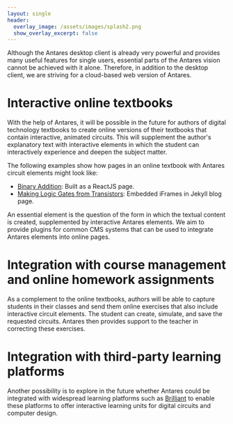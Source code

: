 ```yaml
---
layout: single
header:
  overlay_image: /assets/images/splash2.png
  show_overlay_excerpt: false
---
```


Although the Antares desktop client is already very powerful and provides many useful features for single users, essential parts of the Antares vision cannot be achieved with it alone. Therefore, in addition to the desktop client, we are striving for a cloud-based web version of Antares.

# Interactive online textbooks

With the help of Antares, it will be possible in the future for authors of digital technology textbooks to create online versions of their textbooks that contain interactive, animated circuits. This will supplement the author's explanatory text with interactive elements in which the student can interactively experience and deepen the subject matter.

The following examples show how pages in an online textbook with Antares circuit elements might look like:

- [Binary Addition](../antares-web.html): Built as a ReactJS page.
- [Making Logic Gates from Transistors](/gates-from-transistors): Embedded iFrames in Jekyll blog page.

An essential element is the question of the form in which the textual content is created, supplemented by interactive Antares elements. We aim to provide plugins for common CMS systems that can be used to integrate Antares elements into online pages.

# Integration with course management and online homework assignments

As a complement to the online textbooks, authors will be able to capture students in their classes and send them online exercises that also include interactive circuit elements. The student can create, simulate, and save the requested circuits. Antares then provides support to the teacher in correcting these exercises.

# Integration with third-party learning platforms

Another possibility is to explore in the future whether Antares could be integrated with widespread learning platforms such as [Brilliant](https://brilliant.org) to enable these platforms to offer interactive learning units for digital circuits and computer design.
